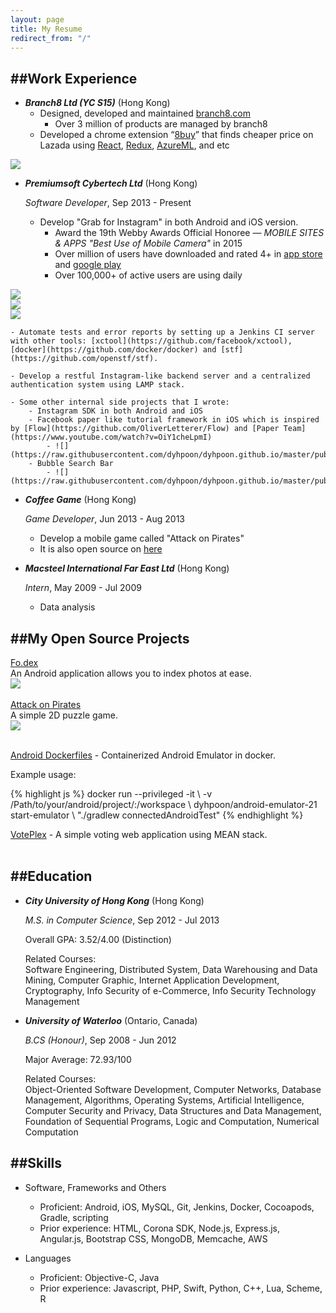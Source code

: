 ```yaml
---
layout: page
title: My Resume
redirect_from: "/"
---
```


##Work Experience
---
*   ***Branch8 Ltd (YC S15)*** (Hong Kong)
    - Designed, developed and maintained [branch8.com](https://www.branch8.com/)
      - Over 3 million of products are managed by branch8
    - Developed a chrome extension “[8buy](https://chrome.google.com/webstore/detail/8buy-find-cheaper-prices/klmmacdelhgkpfhkifbcppibnbcpakhh?hl=en)” that finds cheaper price on Lazada using [React](https://github.com/facebook/react), [Redux](https://github.com/reactjs/redux), [AzureML](https://azure.microsoft.com/zh-tw/services/machine-learning/), and etc
  <div class="section group">
  	<div class="col span_1_of_1">
  		<img src="https://raw.githubusercontent.com/dyhpoon/dyhpoon.github.io/master/public/screenshots/eightbuy.png">
  	</div>
  </div>

*   ***Premiumsoft Cybertech Ltd*** (Hong Kong)

    *Software Developer*, Sep 2013 - Present

    - Develop "Grab for Instagram" in both Android and iOS version.
    	- Award the 19th Webby Awards Official Honoree — *MOBILE SITES & APPS "Best Use of Mobile Camera"* in 2015
    	- Over million of users have downloaded and rated 4+ in [app store](https://itunes.apple.com/hk/app/grab-for-instagram-your-instagram/id546639267?mt=8) and [google play](https://play.google.com/store/apps/details?id=com.grandsoft.instagrab)
    	- Over 100,000+ of active users are using daily
<div class="section group">
	<div class="col span_1_of_3">
		<img src="https://raw.githubusercontent.com/dyhpoon/dyhpoon.github.io/master/public/screenshots/grab1.gif">
	</div>
	<div class="col span_1_of_3">
		<img src="https://raw.githubusercontent.com/dyhpoon/dyhpoon.github.io/master/public/screenshots/grab2.png">
	</div>
	<div class="col span_1_of_3">
		<img src="https://raw.githubusercontent.com/dyhpoon/dyhpoon.github.io/master/public/screenshots/grab3.png">
	</div>
</div>

    - Automate tests and error reports by setting up a Jenkins CI server with other tools: [xctool](https://github.com/facebook/xctool), [docker](https://github.com/docker/docker) and [stf](https://github.com/openstf/stf).

    - Develop a restful Instagram-like backend server and a centralized authentication system using LAMP stack.

    - Some other internal side projects that I wrote:
		- Instagram SDK in both Android and iOS
		- Facebook paper like tutorial framework in iOS which is inspired by [Flow](https://github.com/OliverLetterer/Flow) and [Paper Team](https://www.youtube.com/watch?v=OiY1cheLpmI)
			- ![](https://raw.githubusercontent.com/dyhpoon/dyhpoon.github.io/master/public/screenshots/tutorial.png)
		- Bubble Search Bar
			- ![](https://raw.githubusercontent.com/dyhpoon/dyhpoon.github.io/master/public/screenshots/bubbleSearchBar.png)

*   ***Coffee Game*** (Hong Kong)

    *Game Developer*, Jun 2013 - Aug 2013
    -   Develop a mobile game called "Attack on Pirates"
    -   It is also open source on [here](https://github.com/dyhpoon/game-project)

*   ***Macsteel International Far East Ltd*** (Hong Kong)

    *Intern*, May 2009 - Jul 2009

    -   Data analysis

##My Open Source Projects
---
<div class="section group">
	<div class="col span_1_of_2 v-center text-left">
		<div class="display-block">
			<a href="https://github.com/dyhpoon/Fo.dex">Fo.dex</a>
			<br/>
			An Android application allows you to index photos at ease.
		</div>
	</div>
	<div class="col span_1_of_2">
		<img src="https://raw.githubusercontent.com/dyhpoon/dyhpoon.github.io/master/public/screenshots/fodex.gif">
	</div>
</div>
<br/>

<div class="section group">
	<div class="col span_1_of_2 v-center text-left">
		<div class="display-block">
			<a href="https://github.com/dyhpoon/Attack-on-Pirates">Attack on Pirates</a>
			<br/>
			A simple 2D puzzle game.
		</div>
	</div>
	<div class="col span_1_of_2">
		<img src="https://raw.githubusercontent.com/dyhpoon/dyhpoon.github.io/master/public/screenshots/aop.gif">
	</div>
</div>
<br/>

[Android Dockerfiles](https://github.com/dyhpoon/Android-Dockerfiles) - Containerized Android Emulator in docker.
<p class="italic small-text-size">Example usage:</p>
{% highlight js %}
	docker run --privileged -it \
	-v /Path/to/your/android/project/:/workspace \
	dyhpoon/android-emulator-21 start-emulator \
	"./gradlew connectedAndroidTest"
{% endhighlight %}
<br/>

[VotePlex](https://github.com/dyhpoon/voteplex) - A simple voting web application using MEAN stack.
<br/>
<br/>

##Education
---
*   ***City University of Hong Kong*** (Hong Kong)

    *M.S. in Computer Science*, Sep 2012 - Jul 2013

    Overall GPA: 3.52/4.00 (Distinction)

    <div class="message tiny-text-size">
	    Related Courses:
	    <div class="italic">
			Software Engineering, Distributed System, Data Warehousing and Data Mining, Computer Graphic, Internet Application Development, Cryptography, Info Security of e-Commerce, Info Security Technology Management
		</div>
    </div>

*	***University of Waterloo*** (Ontario, Canada)

	*B.CS (Honour)*, Sep 2008 - Jun 2012

	Major Average: 72.93/100

	<div class="message tiny-text-size">
		Related Courses:
		<div class="italic">
			Object-Oriented Software Development, Computer Networks, Database Management, Algorithms, Operating Systems, Artificial Intelligence, Computer Security and Privacy, Data Structures and Data Management, Foundation of Sequential Programs, Logic and Computation, Numerical Computation
		</div>
	</div>

##Skills
---
* Software, Frameworks and Others
	* Proficient: Android, iOS, MySQL, Git, Jenkins, Docker, Cocoapods, Gradle, scripting
	* Prior experience: HTML, Corona SDK, Node.js, Express.js, Angular.js, Bootstrap CSS, MongoDB, Memcache, AWS

* Languages
	* Proficient: Objective-C, Java
	* Prior experience: Javascript, PHP, Swift, Python, C++, Lua, Scheme, R
